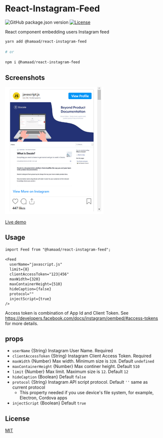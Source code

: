 # React-Instagram-Feed

![GitHub package.json version](https://img.shields.io/github/package-json/v/hamaad-siddiqui/react-instagram-feed)
[![License][license-image]][license-url]

React component embedding users Instagram feed

```bash
yarn add @hamaad/react-instagram-feed

# or

npm i @hamaad/react-instagram-feed
```

## Screenshots

<img src="docs/screenshot.png" width="320" alt="screenshot">


[Live demo](https://react-instagram-feed.vercel.app/)

## Usage

```tsx
import Feed from "@hamaad/react-instagram-feed";

<Feed
  userName="javascript.js"
  limit={8}
  clientAccessToken="123|456"
  maxWidth={320}
  maxContainerHeight={510}
  hideCaption={false}
  protocol=""
  injectScript={true}
/>
```

Access token is combination of App Id and Client Token. See https://developers.facebook.com/docs/instagram/oembed/#access-tokens for more details.

## props

- `userName` {String} Instagram User Name. Required
- `clientAccessToken` {String} Instagram Client Access Token. Required
- `maxWidth` {Number} Max width. Minimum size is `320`. Default `undefined`
- `maxContainerHeight` {Number} Max continer height. Default `510`
- `limit` {Number} Max limit. Maximum size is `12`. Default `12`
- `hideCaption` {Boolean} Default `false`
- `protocol` {String} Instagram API script protocol. Default `''` same as current protocol
  - This property needed if you use device's file system, for example, Electron, Cordova apps
- `injectScript` {Boolean} Default `true`

## License

[MIT][license-url]

[license-image]: https://img.shields.io/:license-mit-blue.svg?style=flat-square
[license-url]: https://raw.githubusercontent.com/Hamaad-Siddiqui/react-instagram-feed/main/LICENSE
